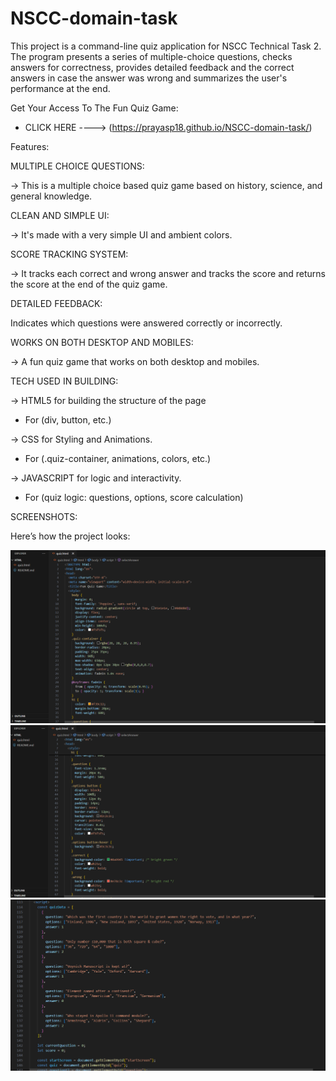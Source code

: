 # NSCC-domain-task
This project is a command-line quiz application for NSCC Technical Task 2. The program presents a series of multiple-choice questions, checks answers for correctness, provides detailed feedback and the correct answers in case the answer was wrong and summarizes the user's performance at the end.

Get Your Access To The Fun Quiz Game:
* CLICK HERE ----> (https://prayasp18.github.io/NSCC-domain-task/)
  
Features:

MULTIPLE CHOICE QUESTIONS:

-> This is a multiple choice based quiz game based on history, science, and general knowledge.

CLEAN AND SIMPLE UI:

-> It's made with a very simple UI and ambient colors.

SCORE TRACKING SYSTEM:

-> It tracks each correct and wrong answer and tracks the score and returns the score at the end of the quiz game.

DETAILED FEEDBACK:

Indicates which questions were answered correctly or incorrectly.

WORKS ON BOTH DESKTOP AND MOBILES:

-> A fun quiz game that works on both desktop and mobiles.

TECH USED IN BUILDING:

-> HTML5 for building the structure of the page

* For (div, button, etc.)
  
-> CSS for Styling and Animations.

* For (.quiz-container, animations, colors, etc.)
  
-> JAVASCRIPT for logic and interactivity.

* For (quiz logic: questions, options, score calculation)
 
SCREENSHOTS:

Here’s how the project looks: 

![image alt](https://github.com/prayasp18/NSCC-domain-task/blob/622ed23841547c67a79aaa52654bf0975ce2e2ff/assets/Screenshot.1.png)
![image alt](https://github.com/prayasp18/NSCC-domain-task/blob/eb692289e9df80bd73d568fab7f78af570a0eb43/assets/Screenshot.2.png)
![image alt](https://github.com/prayasp18/NSCC-domain-task/blob/827b0bec16a88d83fa3be424ae7c131cdee3680b/assets/Screenshot.3.png)



